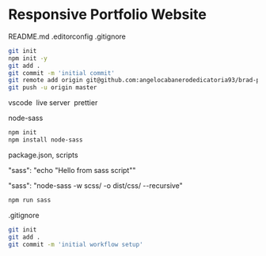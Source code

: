 # Responsive Portfolio Website

README.md
.editorconfig
.gitignore

```bash
git init
npm init -y
git add .
git commit -m 'initial commit'
git remote add origin git@github.com:angelocabanerodedicatoria93/brad-portfolio-1.git
git push -u origin master
```

vscode
&nbsp;live server
&nbsp;prettier

node-sass

```bash
npm init
npm install node-sass
```

package.json, scripts

"sass": "echo \"Hello from sass script\""

"sass": "node-sass -w scss/ -o dist/css/ --recursive"

```bash
npm run sass
```

.gitignore

```bash
git init
git add .
git commit -m 'initial workflow setup'
```
